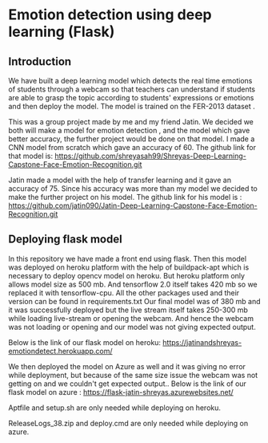 # Emotion detection using deep learning (Flask)

## Introduction
We have  built a deep learning model which detects the real time emotions of students through a webcam so that teachers can understand if students are able to grasp the topic according to students' expressions or emotions and then deploy the model. The model is trained on the FER-2013 dataset .
 
This was a group project made by me and my friend Jatin. We decided we both will make a model for emotion detection , and the model which gave better accuracy, the further project would be done on that model.
I made a CNN model from scratch which gave an accuracy of 60. The github link for that model is: https://github.com/shreyasah99/Shreyas-Deep-Learning-Capstone-Face-Emotion-Recognition.git
 
Jatin made a model with the help of transfer learning and it gave an accuracy of 75. Since his accuracy was more than my model we decided to make the further project on his model. The github link for his model is :
https://github.com/jatin090/Jatin-Deep-Learning-Capstone-Face-Emotion-Recognition.git
 
## Deploying flask model 
In this repository we have made a front end using flask.
Then this model was deployed on heroku platform with the help of buildpack-apt which is necessary to deploy opencv model on heroku. But heroku platform only allows model size as 500 mb. And tensorflow 2.0 itself takes 420 mb so we replaced it with tensorflow-cpu. All the other packages used and their version can be found in requirements.txt 
Our final model was of 380 mb and it was successfully deployed but the live stream itself takes 250-300 mb while loading live-stream or opening the webcam. And hence the webcam was not loading or opening and our model was not giving expected output.

Below is the link of our flask model on heroku:
https://jatinandshreyas-emotiondetect.herokuapp.com/
 
 
We then deployed the model on Azure as well and it was giving no error while deployment, but because of the same size issue the webcam was not getting on and we couldn't get expected output.. 
Below is the link of our flask model on azure :
https://flask-jatin-shreyas.azurewebsites.net/
 
Aptfile and setup.sh are only needed while deploying on heroku.

ReleaseLogs_38.zip and deploy.cmd are only needed while deploying on azure.
